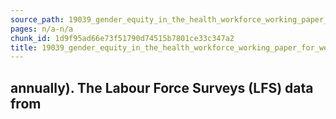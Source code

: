 ```yaml
---
source_path: 19039_gender_equity_in_the_health_workforce_working_paper_for_web_pdf.md
pages: n/a-n/a
chunk_id: 1d9f95ad66e73f51790d74515b7801ce33c347a2
title: 19039_gender_equity_in_the_health_workforce_working_paper_for_web_pdf
---
```

## annually). The Labour Force Surveys (LFS) data from
